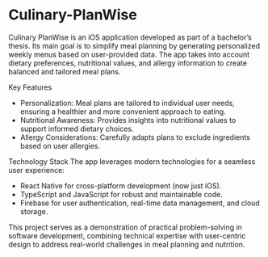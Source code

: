 # Culinary-PlanWise
Culinary PlanWise is an iOS application developed as part of a bachelor’s thesis. Its main goal is to simplify meal planning by generating personalized weekly menus based on user-provided data. The app takes into account dietary preferences, nutritional values, and allergy information to create balanced and tailored meal plans.

Key Features
- Personalization: Meal plans are tailored to individual user needs, ensuring a healthier and more convenient approach to eating.
- Nutritional Awareness: Provides insights into nutritional values to support informed dietary choices.
- Allergy Considerations: Carefully adapts plans to exclude ingredients based on user allergies.

Technology Stack
The app leverages modern technologies for a seamless user experience:

- React Native for cross-platform development (now just iOS).
- TypeScript and JavaScript for robust and maintainable code.
- Firebase for user authentication, real-time data management, and cloud storage.

This project serves as a demonstration of practical problem-solving in software development, combining technical expertise with user-centric design to address real-world challenges in meal planning and nutrition.
